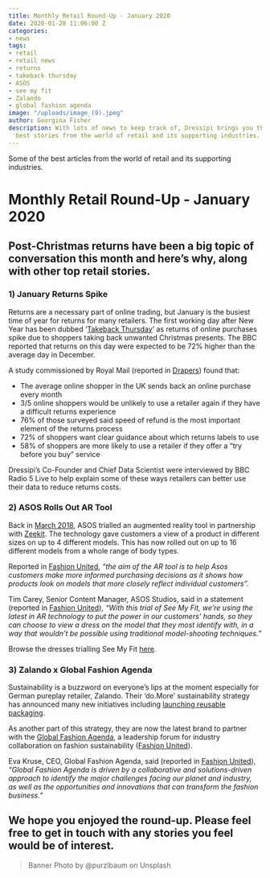 ```yaml
---
title: Monthly Retail Round-Up - January 2020
date: 2020-01-28 11:06:00 Z
categories:
- news
tags:
- retail
- retail news
- returns
- takeback thursday
- ASOS
- see my fit
- Zalando
- global fashion agenda
image: "/uploads/image_(9).jpeg"
author: Georgina Fisher
description: With lots of news to keep track of, Dressipi brings you this month's
  best stories from the world of retail and its supporting industries.
---
```


Some of the best articles from the world of retail and its supporting industries.

# Monthly Retail Round-Up - January 2020

## Post-Christmas returns have been a big topic of conversation this month and here’s why, along with other top retail stories.

### 1) January Returns Spike

Returns are a necessary part of online trading, but January is the busiest time of year for returns for many retailers. The first working day after New Year has been dubbed ‘[Takeback Thursday](https://www.bbc.co.uk/news/business-50971709)’ as returns of online purchases spike due to shoppers taking back unwanted Christmas presents. The BBC reported that returns on this day were expected to be 72% higher than the average day in December.

A study commissioned by Royal Mail (reported in [Drapers](https://www.drapersonline.com/news/returns-to-jump-on-takeback-thursday/7038947.article)) found that:
* The average online shopper in the UK sends back an online purchase every month
* 3/5 online shoppers would be unlikely to use a retailer again if they have a difficult returns experience
* 76% of those surveyed said speed of refund is the most important element of the returns process
* 72% of shoppers want clear guidance about which returns labels to use
* 58% of shoppers are more likely to use a retailer if they offer a “try before you buy” service

Dressipi’s Co-Founder and Chief Data Scientist were interviewed by BBC Radio 5 Live to help explain some of these ways retailers can better use their data to reduce returns costs. 

### 2) ASOS Rolls Out AR Tool

Back in [March 2018](https://dressipi.com/blog/monthly-retail-round-up-march-2018/), ASOS trialled an augmented reality tool in partnership with [Zeekit](https://zeekit.me/). The technology gave customers a view of a product in different sizes on up to 4 different models. This has now rolled out on up to 16 different models from a whole range of body types. 

Reported in [Fashion United](https://fashionunited.uk/news/fashion/asos-trials-augmented-reality-see-my-fit-tool/2020011547038), *“the aim of the AR tool is to help Asos customers make more informed purchasing decisions as it shows how products look on models that more closely reflect individual customers”.*

Tim Carey, Senior Content Manager, ASOS Studios, said in a statement (reported in [Fashion United](https://fashionunited.uk/news/fashion/asos-trials-augmented-reality-see-my-fit-tool/2020011547038)), *“With this trial of See My Fit, we’re using the latest in AR technology to put the power in our customers’ hands, so they can choose to view a dress on the model that they most identify with, in a way that wouldn’t be possible using traditional model-shooting techniques.”*

Browse the dresses trialling See My Fit [here](https://www.asos.com/women/ctas/fashion-online-20/cat/?cid=13525&affId=5497&browseCountry=GB&currencyid=1&channelref=affiliate&pubref=201309&awc=5678_1580209849_83430d505842996478bb4ea7e6d2892c).

### 3) Zalando x Global Fashion Agenda

Sustainability is a buzzword on everyone’s lips at the moment especially for German pureplay retailer, Zalando. Their ‘do.More’ sustainability strategy has announced many new initiatives including [launching reusable packaging](https://dressipi.com/blog/monthly-retail-round-up-september-2019/).

As another part of this strategy, they are now the latest brand to partner with the [Global Fashion Agenda](https://globalfashionagenda.com/), a leadership forum for industry collaboration on fashion sustainability ([Fashion United](https://fashionunited.uk/news/fashion/zalando-partners-with-global-fashion-agenda-in-sustainability-push/2020011547048)).

Eva Kruse, CEO, Global Fashion Agenda, said (reported in [Fashion United](https://fashionunited.uk/news/fashion/zalando-partners-with-global-fashion-agenda-in-sustainability-push/2020011547048)), *“Global Fashion Agenda is driven by a collaborative and solutions-driven approach to identify the major challenges facing our planet and industry, as well as the opportunities and innovations that can transform the fashion business.”*

## We hope you enjoyed the round-up. Please feel free to get in touch with any stories you feel would be of interest.

> Banner Photo by @purzlbaum on Unsplash